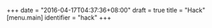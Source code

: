 +++
date = "2016-04-17T04:37:36+08:00"
draft = true
title = "Hack"
[menu.main]
    identifier = "hack"
+++

